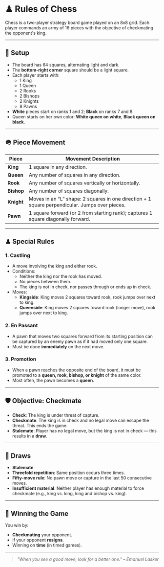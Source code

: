 # ♟ Rules of Chess

Chess is a two-player strategy board game played on an 8x8 grid. Each player commands an army of 16 pieces with the objective of checkmating the opponent's king.

---

## 🧩 Setup

- The board has 64 squares, alternating light and dark.
- The **bottom-right corner** square should be a light square.
- Each player starts with:
  - 1 King
  - 1 Queen
  - 2 Rooks
  - 2 Bishops
  - 2 Knights
  - 8 Pawns
- **White** pieces start on ranks 1 and 2; **Black** on ranks 7 and 8.
- Queen starts on her own color: **White queen on white**, **Black queen on black**.

---

## 🪖 Piece Movement

| Piece   | Movement Description |
|---------|----------------------|
| **King**   | 1 square in any direction. |
| **Queen**  | Any number of squares in any direction. |
| **Rook**   | Any number of squares vertically or horizontally. |
| **Bishop** | Any number of squares diagonally. |
| **Knight** | Moves in an “L” shape: 2 squares in one direction + 1 square perpendicular. Jumps over pieces. |
| **Pawn**   | 1 square forward (or 2 from starting rank); captures 1 square diagonally forward. |

---

## ♟ Special Rules

### 1. **Castling**
- A move involving the king and either rook.
- Conditions:
  - Neither the king nor the rook has moved.
  - No pieces between them.
  - The king is not in check, nor passes through or ends up in check.
- Moves:
  - **Kingside**: King moves 2 squares toward rook, rook jumps over next to king.
  - **Queenside**: King moves 2 squares toward rook (longer move), rook jumps over next to king.

### 2. **En Passant**
- A pawn that moves two squares forward from its starting position can be captured by an enemy pawn as if it had moved only one square.
- Must be done **immediately** on the next move.

### 3. **Promotion**
- When a pawn reaches the opposite end of the board, it must be promoted to a **queen, rook, bishop, or knight** of the same color.
- Most often, the pawn becomes a **queen**.

---

## 🛡 Objective: Checkmate

- **Check**: The king is under threat of capture.
- **Checkmate**: The king is in check and no legal move can escape the threat. This ends the game.
- **Stalemate**: Player has no legal move, but the king is not in check — this results in a **draw**.

---

## 🤝 Draws

- **Stalemate**
- **Threefold repetition**: Same position occurs three times.
- **Fifty-move rule**: No pawn move or capture in the last 50 consecutive moves.
- **Insufficient material**: Neither player has enough material to force checkmate (e.g., king vs. king, king and bishop vs. king).

---

## 🎯 Winning the Game

You win by:
- **Checkmating** your opponent.
- If your opponent **resigns**.
- Winning on **time** (in timed games).

---

> *"When you see a good move, look for a better one." – Emanuel Lasker*


